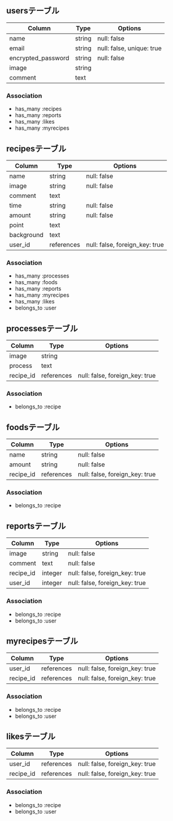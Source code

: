 ## usersテーブル

|Column|Type|Options|
|------|----|-------|
|name|string|null: false|
|email|string|null: false, unique: true|
|encrypted_password|string|null: false|
|image|string||
|comment|text||

### Association
- has_many :recipes
- has_many :reports
- has_many :likes
- has_many :myrecipes

## recipesテーブル

|Column|Type|Options|
|------|----|-------|
|name|string|null: false|
|image|string|null: false|
|comment|text||
|time|string|null: false|
|amount|string|null: false|
|point|text||
|background|text||
|user_id|references|null: false, foreign_key: true|

### Association
- has_many :processes
- has_many :foods
- has_many :reports
- has_many :myrecipes
- has_many :likes
- belongs_to :user

## processesテーブル

|Column|Type|Options|
|------|----|-------|
|image|string||
|process|text||
|recipe_id|references|null: false, foreign_key: true|

### Association
- belongs_to :recipe

## foodsテーブル

|Column|Type|Options|
|------|----|-------|
|name|string|null: false|
|amount|string|null: false|
|recipe_id|references|null: false, foreign_key: true|

### Association
- belongs_to :recipe

## reportsテーブル

|Column|Type|Options|
|------|----|-------|
|image|string|null: false|
|comment|text|null: false|
|recipe_id|integer|null: false, foreign_key: true|
|user_id|integer|null: false, foreign_key: true|

### Association
- belongs_to :recipe
- belongs_to :user

## myrecipesテーブル

|Column|Type|Options|
|------|----|-------|
|user_id|references|null: false, foreign_key: true|
|recipe_id|references|null: false, foreign_key: true|

### Association
- belongs_to :recipe
- belongs_to :user

## likesテーブル

|Column|Type|Options|
|------|----|-------|
|user_id|references|null: false, foreign_key: true|
|recipe_id|references|null: false, foreign_key: true|

### Association
- belongs_to :recipe
- belongs_to :user